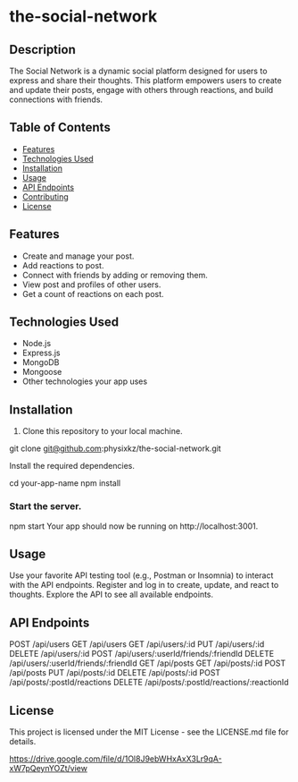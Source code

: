 # the-social-network


## Description

The Social Network is a dynamic social platform designed for users to express and share their thoughts. This platform empowers users to create and update their posts, engage with others through reactions, and build connections with friends.

## Table of Contents

- [Features](#features)
- [Technologies Used](#technologies-used)
- [Installation](#installation)
- [Usage](#usage)
- [API Endpoints](#api-endpoints)
- [Contributing](#contributing)
- [License](#license)

## Features

- Create and manage your post.
- Add reactions to post.
- Connect with friends by adding or removing them.
- View post and profiles of other users.
- Get a count of reactions on each post.

## Technologies Used

- Node.js
- Express.js
- MongoDB
- Mongoose
- Other technologies your app uses

## Installation

1. Clone this repository to your local machine.
   
git clone git@github.com:physixkz/the-social-network.git

Install the required dependencies.

cd your-app-name
npm install
### Start the server.

npm start
Your app should now be running on http://localhost:3001.

## Usage
Use your favorite API testing tool (e.g., Postman or Insomnia) to interact with the API endpoints.
Register and log in to create, update, and react to thoughts.
Explore the API to see all available endpoints.

## API Endpoints

POST /api/users
GET /api/users
GET /api/users/:id
PUT /api/users/:id
DELETE /api/users/:id
POST /api/users/:userId/friends/:friendId
DELETE /api/users/:userId/friends/:friendId
GET /api/posts
GET /api/posts/:id
POST /api/posts
PUT /api/posts/:id
DELETE /api/posts/:id
POST /api/posts/:postId/reactions
DELETE /api/posts/:postId/reactions/:reactionId

## License
This project is licensed under the MIT License - see the LICENSE.md file for details.


https://drive.google.com/file/d/1Ol8J9ebWHxAxX3Lr9qA-xW7pQeynYOZt/view